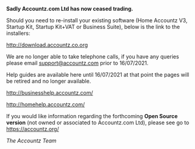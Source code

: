 **Sadly Accountz.com Ltd has now ceased trading.**

Should you need to re-install your existing software (Home Accountz V3, Startup Kit, Startup Kit+VAT or Business Suite), below is the link to the installers:

<http://download.accountz.co.org>

We are no longer able to take telephone calls, if you have any queries please email support@accountz.com prior to 16/07/2021.

Help guides are available here until 16/07/2021 at that point the pages will be retired and no longer available.

<http://businesshelp.accountz.com/>

<http://homehelp.accountz.com/>

If you would like information regarding the forthcoming **Open Source version** (not owned or associated to Accountz.com Ltd), please see go to <https://accountz.org/> 

*The Accountz Team*


